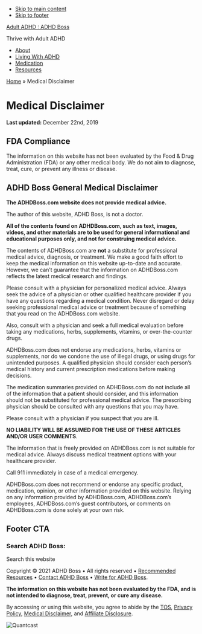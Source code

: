 * [Skip to main content](#genesis-content)
* [Skip to footer](#footer-cta)

[Adult ADHD : ADHD Boss](https://adhdboss.com/)

Thrive with Adult ADHD

* [About](https://adhdboss.com/about/)
* [Living With ADHD](https://adhdboss.com/category/living-with-adhd/)
* [Medication](https://adhdboss.com/category/medication/)
* [Resources](https://adhdboss.com/resources/)

[Home](https://adhdboss.com/) » Medical Disclaimer

Medical Disclaimer
==================

**Last updated:** December 22nd, 2019

**FDA Compliance**
------------------

The information on this website has not been evaluated by the Food & Drug Administration (FDA) or any other medical body. We do not aim to diagnose, treat, cure, or prevent any illness or disease.

**ADHD Boss General Medical Disclaimer**
----------------------------------------

**The ADHDBoss.com website does not provide medical advice.**

The author of this website, ADHD Boss, is not a doctor.

**All of the contents found on ADHDBoss.com, such as text, images, videos, and other materials are to be used for general informational and educational purposes only, and not for construing medical advice.**

The contents of ADHDBoss.com are **not** a substitute for professional medical advice, diagnosis, or treatment. We make a good faith effort to keep the medical information on this website up-to-date and accurate. However, we can’t guarantee that the information on ADHDBoss.com reflects the latest medical research and findings.

Please consult with a physician for personalized medical advice. Always seek the advice of a physician or other qualified healthcare provider if you have any questions regarding a medical condition. Never disregard or delay seeking professional medical advice or treatment because of something that you read on the ADHDBoss.com website.

Also, consult with a physician and seek a full medical evaluation before taking any medications, herbs, supplements, vitamins, or over-the-counter drugs.

ADHDBoss.com does not endorse any medications, herbs, vitamins or supplements, nor do we condone the use of illegal drugs, or using drugs for unintended purposes. A qualified physician should consider each person’s medical history and current prescription medications before making decisions.

The medication summaries provided on ADHDBoss.com do not include all of the information that a patient should consider, and this information should not be substituted for professional medical advice. The prescribing physician should be consulted with any questions that you may have.

Please consult with a physician if you suspect that you are ill.

**NO LIABILITY WILL BE ASSUMED FOR THE USE OF THESE ARTICLES AND/OR USER COMMENTS**.

The information that is freely provided on ADHDBoss.com is not suitable for medical advice. Always discuss medical treatment options with your healthcare provider.

Call 911 immediately in case of a medical emergency.

ADHDBoss.com does not recommend or endorse any specific product, medication, opinion, or other information provided on this website. Relying on any information provided by ADHDBoss.com, ADHDBoss.com’s employees, ADHDBoss.com’s guest contributors, or comments on ADHDBoss.com is done solely at your own risk.

Footer CTA
----------

### Search ADHD Boss:

Search this website

  

Copyright © 2021 ADHD Boss • All rights reserved • [Recommended Resources](https://adhdboss.com/resources/) • [Contact ADHD Boss](https://adhdboss.com/contact/) • [Write for ADHD Boss](https://adhdboss.com/write-for-adhd-boss/).  
  
**The information on this website has not been evaluated by the FDA, and is not intended to diagnose, treat, prevent, or cure any disease.**  
  
By accessing or using this website, you agree to abide by the [TOS](https://adhdboss.com/tos/), [Privacy Policy](https://adhdboss.com/privacy-policy/), [Medical Disclaimer](https://adhdboss.com/medical-disclaimer/), and [Affiliate Disclosure](https://adhdboss.com/affiliate-disclosure/).  

![Quantcast](//pixel.quantserve.com/pixel/p-31iz6hfFutd16.gif?labels=Domain.adhdboss_com,DomainId.144600)